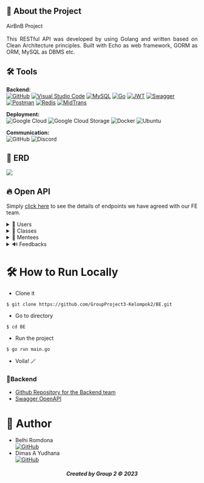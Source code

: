 ## 📑 About the Project
<p align="justify">AirBnB Project<br>
  <br>
This RESTful API was developed by using Golang and written based on Clean Architecture principles. Built with Echo as web framework, GORM as ORM, MySQL as DBMS etc.
</p>

## 🛠 Tools
**Backend:** <br>
[![GitHub](https://img.shields.io/badge/github-%23121011.svg?style=for-the-badge&logo=github&logoColor=white)](https://github.com/username/repository)
[![Visual Studio Code](https://img.shields.io/badge/Visual%20Studio%20Code-0078d7.svg?style=for-the-badge&logo=visual-studio-code&logoColor=white)](https://code.visualstudio.com/)
[![MySQL](https://img.shields.io/badge/mysql-%2300f.svg?style=for-the-badge&logo=mysql&logoColor=white)](https://www.mysql.com/)
[![Go](https://img.shields.io/badge/go-%2300ADD8.svg?style=for-the-badge&logo=go&logoColor=white)](https://golang.org/)
[![JWT](https://img.shields.io/badge/JWT-black?style=for-the-badge&logo=JSON%20web%20tokens)](https://jwt.io/)
[![Swagger](https://img.shields.io/badge/-Swagger-%23Clojure?style=for-the-badge&logo=swagger&logoColor=white)](https://swagger.io/)
[![Postman](https://img.shields.io/badge/Postman-FF6C37?style=for-the-badge&logo=postman&logoColor=white)](https://www.postman.com/)
[![Redis](https://img.shields.io/badge/Redis-%23DD0031.svg?style=for-the-badge&logo=redis&logoColor=white)](https://redis.io/)
[![MidTrans](https://img.shields.io/badge/MidTrans-%234D4D4D.svg?style=for-the-badge)](https://www.midtrans.com/)


**Deployment:** <br>
![Google Cloud](https://img.shields.io/badge/googlecloud-%230db7ed.svg?style=for-the-badge&logo=googlecloud&logoColor=white)
![Google Cloud Storage](https://img.shields.io/badge/googlecloudstorage-%230db7ed.svg?style=for-the-badge&logo=googlecloudstorage&logoColor=white)
![Docker](https://img.shields.io/badge/docker-%230db7ed.svg?style=for-the-badge&logo=docker&logoColor=white)
![Ubuntu](https://img.shields.io/badge/Ubuntu-E95420?style=for-the-badge&logo=ubuntu&logoColor=white)

**Communication:**  
![GitHub](https://img.shields.io/badge/github%20Project-%23121011.svg?style=for-the-badge&logo=github&logoColor=white)
![Discord](https://img.shields.io/badge/Discord-%237289DA.svg?style=for-the-badge&logo=discord&logoColor=white)

## 🔗 ERD
<img src="ERD-ImmersiveDashboard.png">

## 🔥 Open API

Simply [click here](https://app.swaggerhub.com/apis/dimasyudhana/AirBnB-RestfulAPI/1.0.0#) to see the details of endpoints we have agreed with our FE team.

<details>
  <summary>👶 Users </summary>
  
| Method      | Endpoint            | Params      |q-Params            | JWT Token   | Function                                |
| ----------- | ------------------- | ----------- |--------------------| ----------- | --------------------------------------- |
| POST        | /login              | -           |-                   | NO          | Login to the system                     |
| POST        | /register           | -           |-                   | YES         | Register a new user                     |
| PUT         | /users              | user_id     |-                   | YES         | Update user profile by admin            |
| DELETE      | /users              | user_id     |-                   | YES         | Deactive user profile by admin          |
| GET         | /users              | -           |-                   | YES         | List users                              |
| GET         | /users              | user_id     |-                   | YES         | Show user profile                       |
| PUT         | /users              | -           |-                   | YES         | Update user profile                     |
  
</details>

<details>
  <summary>📑 Classes</summary>
  
| Method      | Endpoint            | Params      | JWT Token   | Function                                |
| ----------- | ------------------- | ----------- | ----------- | --------------------------------------- |
| POST        | /classes            | -           | YES         | Register new class                      |
| GET         | /classes            | -           | YES         | Get list class                          |
| GET         | /classes            | class_id    | YES         | Get class                               |
| PUT         | /classes            | class_id    | YES         | Edit class                              |
| DELETE      | /classes            | class_id    | YES         | Delete book                             |  

</details>

<details>
  <summary>📠 Mentees</summary>
  
| Method      | Endpoint            | Params                | JWT Token   | Function                                |
| ----------- | ------------------- | --------------------- | ----------- | --------------------------------------- |
| POST        | /mentees            | -                     | YES         | Register new mentee                     |
| GET         | /mentees            | -                     | YES         | List Mentees                            |
| GET         | /mentees            | mentee_id             | YES         | Mentee Profile include its Feedbacks    |
| PUT         | /mentees            | mentee_id             | YES         | Update Mentee Profile                   |
| DELETE      | /mentees            | mentee_id             | YES         | Deactive Mentee Profile                 |
| DELETE      | /mentees            | mentee_id/feedbacks   | YES         | Mentee Profile include its Feedbacks    |

  </details>

  <details>
   <summary>🔊 Feedbacks</summary>
  
| Method      | Endpoint            | Params      | JWT Token   | Function                                |
| ----------- | ------------------- | ----------- | ----------- | --------------------------------------- |
| POST        | /feedbacks          | -           | YES         | Register feedback for mentees           |
| PUT         | /feedbacks          | feedback_id | YES         | Update selected feedback for mentees    |
| DELETE      | /feedbacks          | feedback_id | YES         | Unregister spesif feedback              |

  </details>

# 🛠️ How to Run Locally

- Clone it

```
$ git clone https://github.com/GroupProject3-Kelompok2/BE.git
```

- Go to directory

```
$ cd BE
```
- Run the project
```
$ go run main.go
```

- Voila! 🪄

### 🧰Backend

- [Github Repository for the Backend team](https://github.com/GroupProject3-Kelompok2/BE.git)
- [Swagger OpenAPI](https://app.swaggerhub.com/apis/dimasyudhana/AirBnB-RestfulAPI/1.0.0)


# 🤖 Author

-  Belhi Romdona  <br>  [![GitHub](https://img.shields.io/badge/BelhiRomdona-%23121011.svg?style=for-the-badge&logo=github&logoColor=white)](https://github.com/belhiibeng)
-  Dimas A Yudhana  <br>  [![GitHub](https://img.shields.io/badge/DimasYudhana-%23121011.svg?style=for-the-badge&logo=github&logoColor=white)](https://github.com/dimasyudhana)

<h5>
<p align="center">Created by Group 2 ©️ 2023</p>
</h5>
